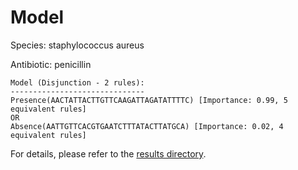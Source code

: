 
# Model

Species: staphylococcus aureus

Antibiotic: penicillin

```
Model (Disjunction - 2 rules):
------------------------------
Presence(AACTATTACTTGTTCAAGATTAGATATTTTC) [Importance: 0.99, 5 equivalent rules]
OR
Absence(AATTGTTCACGTGAATCTTTATACTTATGCA) [Importance: 0.02, 4 equivalent rules]

```

For details, please refer to the [results directory](../../../../../results/scm_b/staphylococcus%20aureus/penicillin/repeat_6/).

